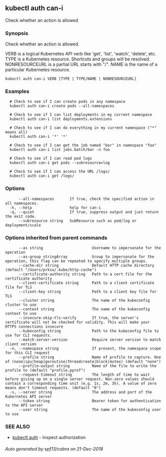 ## kubectl auth can-i

Check whether an action is allowed

### Synopsis

Check whether an action is allowed. 

VERB is a logical Kubernetes API verb like 'get', 'list', 'watch', 'delete', etc. TYPE is a Kubernetes resource. Shortcuts and groups will be resolved. NONRESOURCEURL is a partial URL starts with "/". NAME is the name of a particular Kubernetes resource.

```
kubectl auth can-i VERB [TYPE | TYPE/NAME | NONRESOURCEURL]
```

### Examples

```
  # Check to see if I can create pods in any namespace
  kubectl auth can-i create pods --all-namespaces
  
  # Check to see if I can list deployments in my current namespace
  kubectl auth can-i list deployments.extensions
  
  # Check to see if I can do everything in my current namespace ("*" means all)
  kubectl auth can-i '*' '*'
  
  # Check to see if I can get the job named "bar" in namespace "foo"
  kubectl auth can-i list jobs.batch/bar -n foo
  
  # Check to see if I can read pod logs
  kubectl auth can-i get pods --subresource=log
  
  # Check to see if I can access the URL /logs/
  kubectl auth can-i get /logs/
```

### Options

```
      --all-namespaces       If true, check the specified action in all namespaces.
  -h, --help                 help for can-i
  -q, --quiet                If true, suppress output and just return the exit code.
      --subresource string   SubResource such as pod/log or deployment/scale
```

### Options inherited from parent commands

```
      --as string                      Username to impersonate for the operation
      --as-group stringArray           Group to impersonate for the operation, this flag can be repeated to specify multiple groups.
      --cache-dir string               Default HTTP cache directory (default "/Users/prksu/.kube/http-cache")
      --certificate-authority string   Path to a cert file for the certificate authority
      --client-certificate string      Path to a client certificate file for TLS
      --client-key string              Path to a client key file for TLS
      --cluster string                 The name of the kubeconfig cluster to use
      --context string                 The name of the kubeconfig context to use
      --insecure-skip-tls-verify       If true, the server's certificate will not be checked for validity. This will make your HTTPS connections insecure
      --kubeconfig string              Path to the kubeconfig file to use for CLI requests.
      --match-server-version           Require server version to match client version
  -n, --namespace string               If present, the namespace scope for this CLI request
      --profile string                 Name of profile to capture. One of (none|cpu|heap|goroutine|threadcreate|block|mutex) (default "none")
      --profile-output string          Name of the file to write the profile to (default "profile.pprof")
      --request-timeout string         The length of time to wait before giving up on a single server request. Non-zero values should contain a corresponding time unit (e.g. 1s, 2m, 3h). A value of zero means don't timeout requests. (default "0")
  -s, --server string                  The address and port of the Kubernetes API server
      --token string                   Bearer token for authentication to the API server
      --user string                    The name of the kubeconfig user to use
```

### SEE ALSO

* [kubectl auth](kubectl_auth.md)	 - Inspect authorization

###### Auto generated by spf13/cobra on 21-Dec-2018
